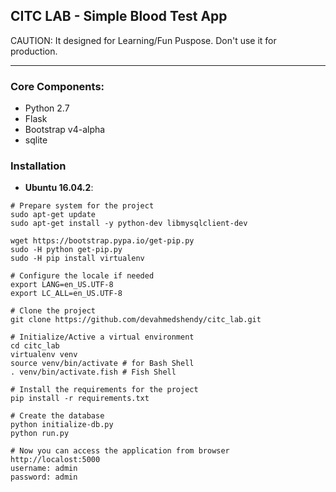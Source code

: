 ## CITC LAB - Simple Blood Test App 
CAUTION: It designed for Learning/Fun Puspose. Don't use it for production.

----
### Core Components:
- Python 2.7
- Flask
- Bootstrap v4-alpha
- sqlite


### Installation
- **Ubuntu 16.04.2**:
```
# Prepare system for the project
sudo apt-get update
sudo apt-get install -y python-dev libmysqlclient-dev

wget https://bootstrap.pypa.io/get-pip.py
sudo -H python get-pip.py
sudo -H pip install virtualenv

# Configure the locale if needed
export LANG=en_US.UTF-8
export LC_ALL=en_US.UTF-8

# Clone the project
git clone https://github.com/devahmedshendy/citc_lab.git

# Initialize/Active a virtual environment
cd citc_lab
virtualenv venv
source venv/bin/activate # for Bash Shell
. venv/bin/activate.fish # Fish Shell

# Install the requirements for the project
pip install -r requirements.txt

# Create the database
python initialize-db.py
python run.py

# Now you can access the application from browser
http://localost:5000
username: admin
password: admin
```
